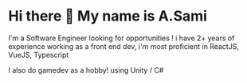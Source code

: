 # Hi there 👋 My name is  A.Sami 
I'm a Software Engineer  looking for opportunities ! 
i have 2+ years of experience working as a front end dev, i'm most proficient in ReactJS, VueJS, Typescript 

I also do gamedev as a hobby!  using Unity / C#


<!--
**SamRezDev/SamRezDev** is a ✨ _special_ ✨ repository because its `README.md` (this file) appears on your GitHub profile.

Here are some ideas to get you started:

- 🔭 I’m currently working on ...
- 🌱 I’m currently learning ...
- 👯 I’m looking to collaborate on ...
- 🤔 I’m looking for help with ...
- 💬 Ask me about ...
- 📫 How to reach me: ...
- 😄 Pronouns: ...
- ⚡ Fun fact: ...
-->
